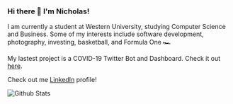### Hi there 👋 I'm Nicholas!

I am currently a student at Western University, studying Computer Science and Business. Some of my interests include software development, photography, investing, basketball, and Formula One 🏎 

My lastest project is a COVID-19 Twitter Bot and Dashboard. Check it out [here](https://github.com/Nicholas-Chong/COVID-19-Twitter-Bot-and-Dashboard).

Check out me [LinkedIn](https://www.linkedin.com/in/nicholas-chong-/) profile!

![Github Stats](https://github-readme-stats.vercel.app/api?username=nicholas-chong&count_private=true&include_all_commits=true&cache_seconds=1800&show_icons=true&theme=tokyonight)

<!--
**Nicholas-Chong/Nicholas-Chong** is a ✨ _special_ ✨ repository because its `README.md` (this file) appears on your GitHub profile.

Here are some ideas to get you started:

- 🔭 I’m currently working on ...
- 🌱 I’m currently learning ...
- 👯 I’m looking to collaborate on ...
- 🤔 I’m looking for help with ...
- 💬 Ask me about ...
- 📫 How to reach me: ...
- 😄 Pronouns: ...
- ⚡ Fun fact: ...
-->
